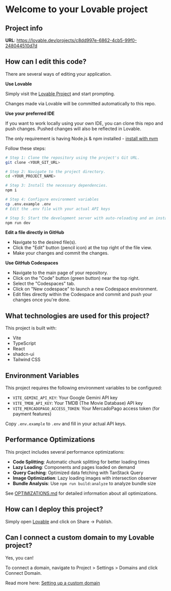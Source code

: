 # Welcome to your Lovable project

## Project info

**URL**: https://lovable.dev/projects/c8dd997e-6862-4cb5-99f0-248044510d7d

## How can I edit this code?

There are several ways of editing your application.

**Use Lovable**

Simply visit the [Lovable Project](https://lovable.dev/projects/c8dd997e-6862-4cb5-99f0-248044510d7d) and start prompting.

Changes made via Lovable will be committed automatically to this repo.

**Use your preferred IDE**

If you want to work locally using your own IDE, you can clone this repo and push changes. Pushed changes will also be reflected in Lovable.

The only requirement is having Node.js & npm installed - [install with nvm](https://github.com/nvm-sh/nvm#installing-and-updating)

Follow these steps:

```sh
# Step 1: Clone the repository using the project's Git URL.
git clone <YOUR_GIT_URL>

# Step 2: Navigate to the project directory.
cd <YOUR_PROJECT_NAME>

# Step 3: Install the necessary dependencies.
npm i

# Step 4: Configure environment variables
cp .env.example .env
# Edit the .env file with your actual API keys

# Step 5: Start the development server with auto-reloading and an instant preview.
npm run dev
```

**Edit a file directly in GitHub**

- Navigate to the desired file(s).
- Click the "Edit" button (pencil icon) at the top right of the file view.
- Make your changes and commit the changes.

**Use GitHub Codespaces**

- Navigate to the main page of your repository.
- Click on the "Code" button (green button) near the top right.
- Select the "Codespaces" tab.
- Click on "New codespace" to launch a new Codespace environment.
- Edit files directly within the Codespace and commit and push your changes once you're done.

## What technologies are used for this project?

This project is built with:

- Vite
- TypeScript
- React
- shadcn-ui
- Tailwind CSS

## Environment Variables

This project requires the following environment variables to be configured:

- `VITE_GEMINI_API_KEY`: Your Google Gemini API key
- `VITE_TMDB_API_KEY`: Your TMDB (The Movie Database) API key
- `VITE_MERCADOPAGO_ACCESS_TOKEN`: Your MercadoPago access token (for payment features)

Copy `.env.example` to `.env` and fill in your actual API keys.

## Performance Optimizations

This project includes several performance optimizations:

- **Code Splitting**: Automatic chunk splitting for better loading times
- **Lazy Loading**: Components and pages loaded on demand
- **Query Caching**: Optimized data fetching with TanStack Query
- **Image Optimization**: Lazy loading images with intersection observer
- **Bundle Analysis**: Use `npm run build:analyze` to analyze bundle size

See [OPTIMIZATIONS.md](./OPTIMIZATIONS.md) for detailed information about all optimizations.

## How can I deploy this project?

Simply open [Lovable](https://lovable.dev/projects/c8dd997e-6862-4cb5-99f0-248044510d7d) and click on Share -> Publish.

## Can I connect a custom domain to my Lovable project?

Yes, you can!

To connect a domain, navigate to Project > Settings > Domains and click Connect Domain.

Read more here: [Setting up a custom domain](https://docs.lovable.dev/tips-tricks/custom-domain#step-by-step-guide)
